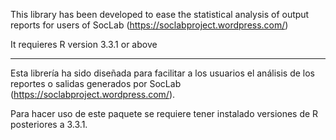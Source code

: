 

This library has been developed to ease the statistical analysis of output reports for users of SocLab (https://soclabproject.wordpress.com/) 

It requieres R version 3.3.1 or above

-------------------

Esta librería ha sido diseñada para facilitar a los usuarios el análisis de los reportes o salidas generados por SocLab (https://soclabproject.wordpress.com/). 

Para hacer uso de este paquete se requiere tener instalado versiones de R posteriores a 3.3.1.

